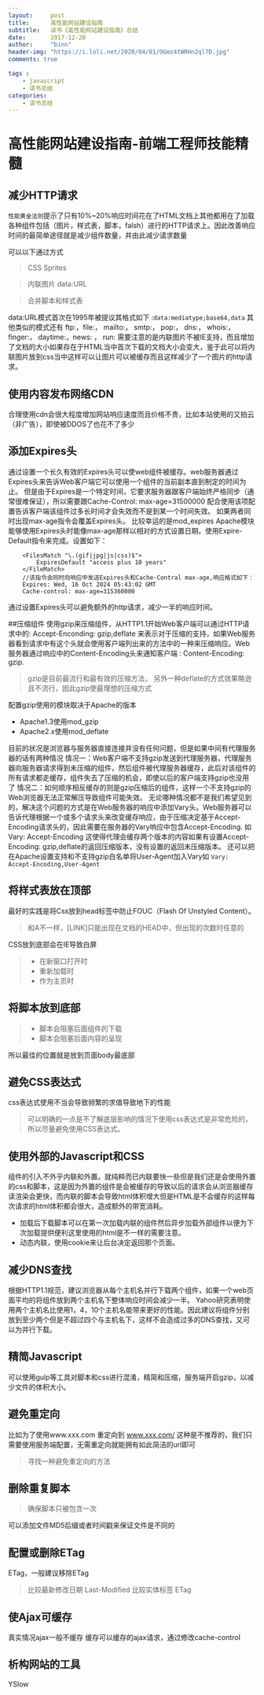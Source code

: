```yaml
---
layout:     post
title:      高性能网站建设指南
subtitle:   读书《高性能网站建设指南》总结
date:       2017-12-20
author:     "binn"
header-img: "https://i.loli.net/2020/04/01/OGmz4tWRHn2ql7D.jpg"
comments: true

tags :
    - javascript
    - 读书总结
categories:
    - 读书总结
---
```


# 高性能网站建设指南-前端工程师技能精髓

## 减少HTTP请求
<code>性能黄金法则</code>提示了只有10%~20%响应时间花在了HTML文档上其他都用在了加载各种组件包括（图片，样式表，脚本，falsh）进行的HTTP请求上。因此改善响应时间的最简单途径就是减少组件数量，并由此减少请求数量

可以以下通过方式
> CSS Sprites

>内联图片 data:URL

>合并脚本和样式表

data:URL模式首次在1995年被提议其格式如下 :<code>data:mediatype;base64,data</code>
其他类似的模式还有
 ftp:，file:， mailto:， smtp:， pop:， dns:， whois:， finger:， daytime:，news: ， run:
需要注意的是内联图片不被IE支持，而且增加了文档的大小如果存在于HTML当中首次下载的文档大小会变大，鉴于此可以将内联图片放到css当中这样可以让图片可以被缓存而且这样减少了一个图片的http请求。

## 使用内容发布网络CDN
合理使用cdn会很大程度增加网站响应速度而且价格不贵，比如本站使用的又拍云（非广告），即使被DDOS了也花不了多少

## 添加Expires头
通过设置一个长久有效的Expires头可以使web组件被缓存。web服务器通过Expires头来告诉Web客户端它可以使用一个组件的当前副本直到制定的时间为止。
但是由于Expires是一个特定时间，它要求服务器跟客户端始终严格同步（通常很难保证），所以需要跟Cache-Control: max-age=31500000 配合使用该项配置告诉客户端该组件过多长时间才会失效而不是到某一个时间失效。
如果两者同时出现max-age指令会覆盖Expires头。
比较幸运的是mod_expires Apache模块能够使用Expires头时能像max-age那样以相对的方式设置日期。使用Expire-Default指令来完成。设置如下：
```
    <FilesMatch "\.(gif|jpg|js|css)$">
        ExpiresDefault "access plus 10 years"
    </FileMatch>
    //该指令会同时向响应中发送Expires头和Cache-Contral max-age,响应格式如下：
    Expires: Wed, 16 Oct 2024 05:43:02 GMT
    Cache-control: max-age=315360000

```
通过设置Expires头可以避免额外的http请求，减少一半的响应时间。

##压缩组件
使用gzip来压缩组件，从HTTP1.1开始Web客户端可以通过HTTP请求中的: Accept-Enconding: gzip,deflate  来表示对于压缩的支持，如果Web服务器看到请求中有这个头就会使用客户端列出来的方法中的一种来压缩响应。Web服务器通过响应中的Content-Encoding头来通知客户端 : Content-Encoding: gzip.
> gzip是目前最流行和最有效的压缩方法， 另外一种deflate的方式效果略逊且不流行，因此gzip使最理想的压缩方式

配置gzip使用的模块取决于Apache的版本
* Apache1.3使用mod_gzip
* Apache2.x使用mod_deflate

目前的状况是浏览器与服务器直接连接并没有任何问题，但是如果中间有代理服务器的话有两种情况
情况一：Web客户端不支持gzip发送到代理服务器，代理服务器向服务器请求得到未压缩的组件，然后组件被代理服务器缓存，此后对该组件的所有请求都走缓存，组件失去了压缩的机会，即使以后的客户端支持gzip也没用了
情况二：如何顺序相反缓存的则是gzip压缩后的组件，这样一个不支持gzip的Web浏览器无法正常解压导致组件可能失效。
无论哪种情况都不是我们希望见到的，解决这个问题的方式是在Web服务器的响应中添加Vary头。Web服务器可以告诉代理根据一个或多个请求头来改变缓存响应，由于压缩决定基于Accept-Encoding请求头的，因此需要在服务器的Vary响应中包含Accept-Encoding.  如 Vary: Accept-Encoding
这使得代理会缓存两个版本的内容如果有设置Accept-Encoding: gzip,deflate的返回压缩版本，没有设置的返回未压缩版本。
还可以把在Apache设置支持和不支持gzip白名单将User-Agent加入Vary如 <code>Vary: Accept-Encoding,User-Agent</code>


## 将样式表放在顶部
最好的实践是将Css放到head标签中防止FOUC（Flash Of Unstyled Content）。
> 和A不一样，[LINK]只能出现在文档的HEAD中，但出现的次数时任意的

CSS放到底部会在IE导致白屏
> * 在新窗口打开时
> * 重新加载时
> * 作为主页时



## 将脚本放到底部
> * 脚本会阻塞后面组件的下载
> * 脚本会阻塞后面内容的呈现

所以最佳的位置就是放到页面body最底部



## 避免CSS表达式
css表达式使用不当会导致频繁的求值导致地下的性能
> 可以明确的一点是不了解底层影响的情况下使用css表达式是非常危险的，所以尽量避免使用CSS表达式。


## 使用外部的Javascript和CSS

组件的引入不外乎内联和外置。就纯粹而已内联要快一些但是我们还是会使用外置的css和脚本，这是因为外置的组件是会被缓存的导致以后的请求会从浏览器缓存读渲染会更快，而内联的脚本会导致html体积增大但是HTML是不会缓存的这样每次请求的html体积都会很大，造成额外的带宽消耗。

* 加载后下载脚本可以在第一次加载内联的组件然后异步加载外部组件以便为下次加载提供便利这里使用的html是不一样的需要注意。
* 动态内联，使用cookie来让后台决定返回那个页面。


## 减少DNS查找
根据HTTP1.1规范，建议浏览器从每个主机名并行下载两个组件，如果一个web页面平均的将组件放到两个主机名下整体响应时间会减少一半。
Yahoo研究表明使用两个主机名比使用1，4，10个主机名能带来更好的性能。因此建议将组件分别放到至少两个但是不超过四个与主机名下，这样不会造成过多的DNS查找，又可以为并行下载。

## 精简Javascript

可以使用gulp等工具对脚本和css进行混淆，精简和压缩，服务端开启gzip，以减少文件的体积大小。

## 避免重定向
比如为了使用www.xxx.com 重定向到 www.xxx.com/ 这种是不推荐的，我们只需要使用服务端配置，无需重定向就能拥有如此简洁的url即可
> 寻找一种避免重定向的方法

## 删除重复脚本

> 确保脚本只被包含一次

可以添加文件MD5后缀或者时间戳来保证文件是不同的

## 配置或删除ETag
ETag，一般建议移除ETag

> 比较最新修改日期 Last-Modified
> 比较实体标签 ETag

## 使Ajax可缓存
真实情况ajax一般不缓存
缓存可以缓存的ajax请求，通过修改cache-control

## 析构网站的工具
YSlow






